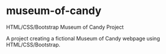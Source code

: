 # museum-of-candy
HTML/CSS/Bootstrap Museum of Candy Project

A project creating a fictional Museum of Candy webpage using HTML/CSS/Bootstrap.
